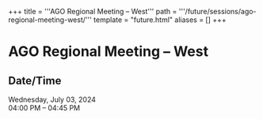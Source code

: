 +++
title = '''AGO Regional Meeting – West'''
path = '''/future/sessions/ago-regional-meeting-west/'''
template = "future.html"
aliases = []
+++

<h1>AGO Regional Meeting – West</h1>

<h2>Date/Time</h2>
<p>Wednesday, July 03, 2024<br>
04:00 PM – 04:45 PM</p>

